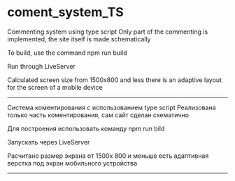 # coment_system_TS

Commenting system using type script
Only part of the commenting is implemented, the site itself is made schematically

To build, use the command
npm run build

Run through LiveServer

Calculated screen size from 1500x800 and less
there is an adaptive layout for the screen of a mobile device
_________________________________________________________________
Система коментирования c использованием type script
Реализована только часть коментирования, сам сайт сделан схематично

Для  построения использовать команду
npm run bild

Запускать через LiveServer

Расчитано размер экрана от 1500х 800 и меньше
есть адаптивная верстка под экран мобильного устройства 

_________________________________________________________________


